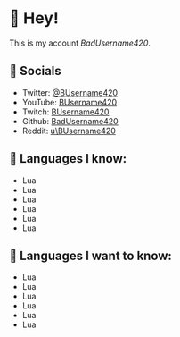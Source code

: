 # 👋 Hey!
This is my account *BadUsername420*.

## 📢 Socials
- Twitter: [@BUsername420](https://twitter.com/BUsername420)
- YouTube: [BUsername420](https://www.youtube.com/channel/UCorQeye1o1OU1U1dqglDvXg/)
- Twitch: [BUsername420](https://www.twitch.tv/busername420)
- Github: [BadUsername420](https://github.com/BadUsername420/)
- Reddit: [u\BUsername420](https://reddit.com/u/busername420)

## 📜 **Languages I know**: 
  - Lua
  - Lua
  - Lua
  - Lua
  - Lua
  - Lua 
## 🏫 **Languages I want to know**: 
  - Lua
  - Lua
  - Lua
  - Lua
  - Lua
  - Lua 
